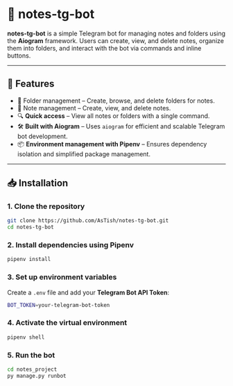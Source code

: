 # **📒 notes-tg-bot**  

**notes-tg-bot** is a simple Telegram bot for managing notes and folders using the **Aiogram** framework. Users can create, view, and delete notes, organize them into folders, and interact with the bot via commands and inline buttons.  

---

## **🚀 Features**  
- 📂 Folder management – Create, browse, and delete folders for notes.
- 📝 Note management – Create, view, and delete notes.
- 🔍 **Quick access** – View all notes or folders with a single command.  
- 🛠 **Built with Aiogram** – Uses `aiogram` for efficient and scalable Telegram bot development.  
- 📦 **Environment management with Pipenv** – Ensures dependency isolation and simplified package management.  

---

## **📥 Installation**  

### **1. Clone the repository**  
```sh
git clone https://github.com/AsTish/notes-tg-bot.git
cd notes-tg-bot
```

### **2. Install dependencies using Pipenv**  
```sh
pipenv install
```

### **3. Set up environment variables**  
Create a `.env` file and add your **Telegram Bot API Token**:  
```sh
BOT_TOKEN=your-telegram-bot-token
```

### **4. Activate the virtual environment**  
```sh
pipenv shell
```

### **5. Run the bot**  
```sh
cd notes_project
py manage.py runbot
```
